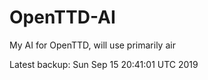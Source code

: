 # OpenTTD-AI
My AI for OpenTTD, will use primarily air

Latest backup: Sun Sep 15 20:41:01 UTC 2019
